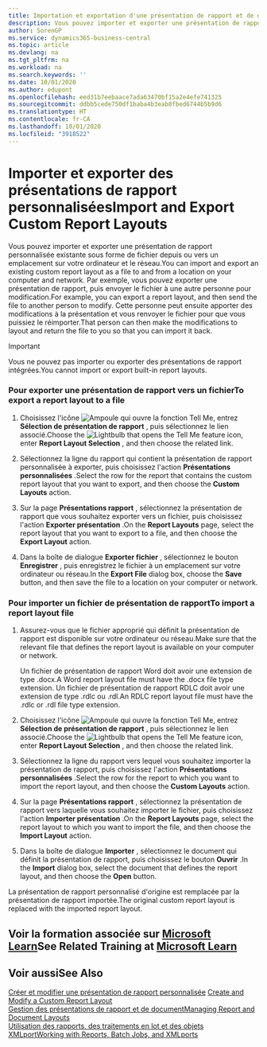 ```yaml
---
title: Importation et exportation d'une présentation de rapport et de document | Microsoft Docs
description: Vous pouvez importer et exporter une présentation de rapport personnalisée existante sous forme de fichier depuis ou vers un emplacement sur votre ordinateur et le réseau.
author: SorenGP
ms.service: dynamics365-business-central
ms.topic: article
ms.devlang: na
ms.tgt_pltfrm: na
ms.workload: na
ms.search.keywords: ''
ms.date: 10/01/2020
ms.author: edupont
ms.openlocfilehash: eed31b7eebaace7ada63470bf15a2e4efe741325
ms.sourcegitcommit: ddbb5cede750df1baba4b3eab8fbed6744b5b9d6
ms.translationtype: HT
ms.contentlocale: fr-CA
ms.lasthandoff: 10/01/2020
ms.locfileid: "3918522"
---
```

# <a name="import-and-export-custom-report-layouts"></a><span data-ttu-id="8bd2c-103">Importer et exporter des présentations de rapport personnalisées</span><span class="sxs-lookup"><span data-stu-id="8bd2c-103">Import and Export Custom Report Layouts</span></span>
<span data-ttu-id="8bd2c-104">Vous pouvez importer et exporter une présentation de rapport personnalisée existante sous forme de fichier depuis ou vers un emplacement sur votre ordinateur et le réseau.</span><span class="sxs-lookup"><span data-stu-id="8bd2c-104">You can import and export an existing custom report layout as a file to and from a location on your computer and network.</span></span> <span data-ttu-id="8bd2c-105">Par exemple, vous pouvez exporter une présentation de rapport, puis envoyer le fichier à une autre personne pour modification.</span><span class="sxs-lookup"><span data-stu-id="8bd2c-105">For example, you can export a report layout, and then send the file to another person to modify.</span></span> <span data-ttu-id="8bd2c-106">Cette personne peut ensuite apporter des modifications à la présentation et vous renvoyer le fichier pour que vous puissiez le réimporter.</span><span class="sxs-lookup"><span data-stu-id="8bd2c-106">That person can then make the modifications to layout and return the file to you so that you can import it back.</span></span>  

> [!IMPORTANT]  
>  <span data-ttu-id="8bd2c-107">Vous ne pouvez pas importer ou exporter des présentations de rapport intégrées.</span><span class="sxs-lookup"><span data-stu-id="8bd2c-107">You cannot import or export built-in report layouts.</span></span>  

### <a name="to-export-a-report-layout-to-a-file"></a><span data-ttu-id="8bd2c-108">Pour exporter une présentation de rapport vers un fichier</span><span class="sxs-lookup"><span data-stu-id="8bd2c-108">To export a report layout to a file</span></span>  

1.  <span data-ttu-id="8bd2c-109">Choisissez l'icône ![Ampoule qui ouvre la fonction Tell Me](media/ui-search/search_small.png "Dites-moi ce que vous voulez faire"), entrez **Sélection de présentation de rapport** , puis sélectionnez le lien associé.</span><span class="sxs-lookup"><span data-stu-id="8bd2c-109">Choose the ![Lightbulb that opens the Tell Me feature](media/ui-search/search_small.png "Tell me what you want to do") icon, enter **Report Layout Selection** , and then choose the related link.</span></span>  

2.  <span data-ttu-id="8bd2c-110">Sélectionnez la ligne du rapport qui contient la présentation de rapport personnalisée à exporter, puis choisissez l'action **Présentations personnalisées** .</span><span class="sxs-lookup"><span data-stu-id="8bd2c-110">Select the row for the report that contains the custom report layout that you want to export, and then choose the **Custom Layouts** action.</span></span>  

3.  <span data-ttu-id="8bd2c-111">Sur la page **Présentations rapport** , sélectionnez la présentation de rapport que vous souhaitez exporter vers un fichier, puis choisissez l'action **Exporter présentation** .</span><span class="sxs-lookup"><span data-stu-id="8bd2c-111">On the **Report Layouts** page, select the report layout that you want to export to a file, and then choose the **Export Layout** action.</span></span>  

4.  <span data-ttu-id="8bd2c-112">Dans la boîte de dialogue **Exporter fichier** , sélectionnez le bouton **Enregistrer** , puis enregistrez le fichier à un emplacement sur votre ordinateur ou réseau.</span><span class="sxs-lookup"><span data-stu-id="8bd2c-112">In the **Export File** dialog box, choose the **Save** button, and then save the file to a location on your computer or network.</span></span>  

### <a name="to-import-a-report-layout-file"></a><span data-ttu-id="8bd2c-113">Pour importer un fichier de présentation de rapport</span><span class="sxs-lookup"><span data-stu-id="8bd2c-113">To import a report layout file</span></span>  

1.  <span data-ttu-id="8bd2c-114">Assurez-vous que le fichier approprié qui définit la présentation de rapport est disponible sur votre ordinateur ou réseau.</span><span class="sxs-lookup"><span data-stu-id="8bd2c-114">Make sure that the relevant file that defines the report layout is available on your computer or network.</span></span>  

     <span data-ttu-id="8bd2c-115">Un fichier de présentation de rapport Word doit avoir une extension de type .docx.</span><span class="sxs-lookup"><span data-stu-id="8bd2c-115">A Word report layout file must have the .docx file type extension.</span></span> <span data-ttu-id="8bd2c-116">Un fichier de présentation de rapport RDLC doit avoir une extension de type .rdlc ou .rdl.</span><span class="sxs-lookup"><span data-stu-id="8bd2c-116">An RDLC report layout file must have the .rdlc or .rdl file type extension.</span></span>  

2.  <span data-ttu-id="8bd2c-117">Choisissez l'icône ![Ampoule qui ouvre la fonction Tell Me](media/ui-search/search_small.png "Dites-moi ce que vous voulez faire"), entrez **Sélection de présentation de rapport** , puis sélectionnez le lien associé.</span><span class="sxs-lookup"><span data-stu-id="8bd2c-117">Choose the ![Lightbulb that opens the Tell Me feature](media/ui-search/search_small.png "Tell me what you want to do") icon, enter **Report Layout Selection** , and then choose the related link.</span></span>  

3.  <span data-ttu-id="8bd2c-118">Sélectionnez la ligne du rapport vers lequel vous souhaitez importer la présentation de rapport, puis choisissez l'action **Présentations personnalisées** .</span><span class="sxs-lookup"><span data-stu-id="8bd2c-118">Select the row for the report to which you want to import the report layout, and then choose the **Custom Layouts** action.</span></span>  

4.  <span data-ttu-id="8bd2c-119">Sur la page **Présentations rapport** , sélectionnez la présentation de rapport vers laquelle vous souhaitez importer le fichier, puis choisissez l'action **Importer présentation** .</span><span class="sxs-lookup"><span data-stu-id="8bd2c-119">On the **Report Layouts** page, select the report layout to which you want to import the file, and then choose the **Import Layout** action.</span></span>  

5.  <span data-ttu-id="8bd2c-120">Dans la boîte de dialogue **Importer** , sélectionnez le document qui définit la présentation de rapport, puis choisissez le bouton **Ouvrir** .</span><span class="sxs-lookup"><span data-stu-id="8bd2c-120">In the **Import** dialog box, select the document that defines the report layout, and then choose the **Open** button.</span></span>  

 <span data-ttu-id="8bd2c-121">La présentation de rapport personnalisé d'origine est remplacée par la présentation de rapport importée.</span><span class="sxs-lookup"><span data-stu-id="8bd2c-121">The original custom report layout is replaced with the imported report layout.</span></span>  

## <a name="see-related-training-at-microsoft-learn"></a><span data-ttu-id="8bd2c-122">Voir la formation associée sur [Microsoft Learn](/learn/modules/change-documents-dynamics-365-business-central/index)</span><span class="sxs-lookup"><span data-stu-id="8bd2c-122">See Related Training at [Microsoft Learn](/learn/modules/change-documents-dynamics-365-business-central/index)</span></span>

## <a name="see-also"></a><span data-ttu-id="8bd2c-123">Voir aussi</span><span class="sxs-lookup"><span data-stu-id="8bd2c-123">See Also</span></span>  
 <span data-ttu-id="8bd2c-124">[Créer et modifier une présentation de rapport personnalisée](ui-how-create-custom-report-layout.md) </span><span class="sxs-lookup"><span data-stu-id="8bd2c-124">[Create and Modify a Custom Report Layout](ui-how-create-custom-report-layout.md) </span></span>  
 [<span data-ttu-id="8bd2c-125">Gestion des présentations de rapport et de document</span><span class="sxs-lookup"><span data-stu-id="8bd2c-125">Managing Report and Document Layouts</span></span>](ui-manage-report-layouts.md)  
 [<span data-ttu-id="8bd2c-126">Utilisation des rapports, des traitements en lot et des objets XMLport</span><span class="sxs-lookup"><span data-stu-id="8bd2c-126">Working with Reports, Batch Jobs, and XMLports</span></span>](ui-work-report.md)    
